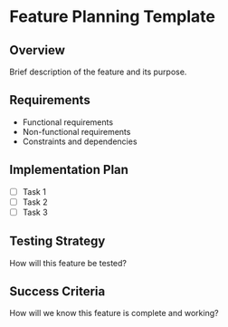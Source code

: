 # Feature Planning Template

## Overview
Brief description of the feature and its purpose.

## Requirements
- Functional requirements
- Non-functional requirements
- Constraints and dependencies

## Implementation Plan
- [ ] Task 1
- [ ] Task 2
- [ ] Task 3

## Testing Strategy
How will this feature be tested?

## Success Criteria
How will we know this feature is complete and working?

